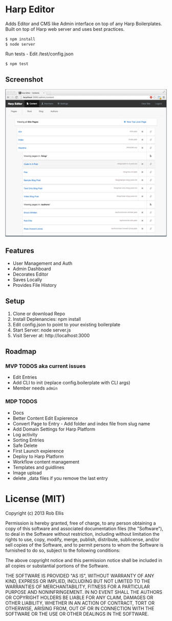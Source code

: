 # Harp Editor

Adds Editor and CMS like Admin interface on top of any Harp Boilerplates.
Built on top of Harp web server and uses best practices.

	$ npm install
	$ node server

Run tests - Edit /test/config.json
	
	$ npm test

## Screenshot
![Screenshot](screenshot.png)

## Features
- User Management and Auth
- Admin Dashboard
- Decorates Editor
- Saves Locally
- Provides File History

## Setup
1. Clone or download Repo
2. Install Deplenancies: npm install
3. Edit config.json to point to your existing boilerplate
4. Start Server: node server.js
5. Visit Server at: http://localhost:3000

## Roadmap

### MVP TODOS aka current issues
- Edit Entries
- Add CLI to init (replace config.boilerplate with CLI args)
- Member needs `admin`

### MDP TODOS
- Docs
- Better Content Edit Expierence
- Convert Page to Entry - Add folder and index file from slug name
- Add Domain Settings for Harp Platform
- Log activity
- Sorting Entries
- Safe Delete
- First Launch expierence
- Deploy to Harp Platform
- Workflow content management
- Templates and guidlines
- Image upload
- delete _data files if you remove the last entry


# License (MIT)

Copyright (c) 2013 Rob Ellis

Permission is hereby granted, free of charge, to any person obtaining a copy
of this software and associated documentation files (the "Software"), to deal
in the Software without restriction, including without limitation the rights
to use, copy, modify, merge, publish, distribute, sublicense, and/or sell
copies of the Software, and to permit persons to whom the Software is
furnished to do so, subject to the following conditions:

The above copyright notice and this permission notice shall be included in
all copies or substantial portions of the Software.

THE SOFTWARE IS PROVIDED "AS IS", WITHOUT WARRANTY OF ANY KIND, EXPRESS OR
IMPLIED, INCLUDING BUT NOT LIMITED TO THE WARRANTIES OF MERCHANTABILITY,
FITNESS FOR A PARTICULAR PURPOSE AND NONINFRINGEMENT. IN NO EVENT SHALL THE
AUTHORS OR COPYRIGHT HOLDERS BE LIABLE FOR ANY CLAIM, DAMAGES OR OTHER
LIABILITY, WHETHER IN AN ACTION OF CONTRACT, TORT OR OTHERWISE, ARISING FROM,
OUT OF OR IN CONNECTION WITH THE SOFTWARE OR THE USE OR OTHER DEALINGS IN
THE SOFTWARE.